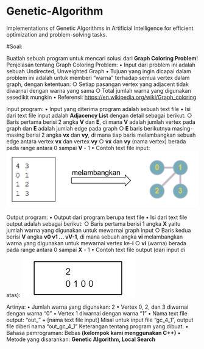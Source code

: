 # Genetic-Algorithm
 Implementations of Genetic Algorithms in Artificial Intelligence for efficient optimization and problem-solving tasks. 

#Soal:

Buatlah sebuah program untuk mencari solusi dari **Graph Coloring Problem**!
 Penjelasan tentang Graph Coloring Problem:
  • Input dari problem ini adalah sebuah Undirected, Unweighted Graph
  • Tujuan yang ingin dicapai dalam problem ini adalah untuk memberi “warna” terhadap semua vertex dalam graph, dengan ketentuan:
   ○ Setiap pasangan vertex yang adjacent tidak diwarnai dengan warna yang sama
   ○ Total jumlah warna yang digunakan sesedikit mungkin
  • Referensi: https://en.wikipedia.org/wiki/Graph_coloring

Input program:
 • Input yang diterima program adalah sebuah text file
 • Isi dari text file input adalah **Adjacency List** dengan detail sebagai berikut:
  ○ Baris pertama berisi 2 angka **V** dan **E**, di mana **V** adalah jumlah vertex pada graph dan **E** adalah jumlah edge pada graph
  ○ **E** baris berikutnya masing-masing berisi 2 angka **vx** dan **vy**, di mana tiap baris melambangkan sebuah edge antara vertex **vx** dan vertex **vy**
  ○ **vx** dan **vy** (nama vertex) berada pada range antara 0 sampai **V** - 1
 • Contoh text file input:
 ![Input](https://github.com/ezrabrilliant/Genetic-Algorithm/blob/main/image/example_input.png)

Output program:
 • Output dari program berupa text file
 • Isi dari text file output adalah sebagai berikut:
  ○ Baris pertama berisi 1 angka **X** yaitu jumlah warna yang digunakan untuk mewarnai graph input
  ○ Baris kedua berisi **V** angka **v0 v1 ... vV-1**, di mana sebuah angka **vi** melambangkan warna yang digunakan untuk mewarnai vertex ke-**i**
  ○ **vi** (warna) berada pada range antara 0 sampai **X** - 1
 • Contoh text file output (dari input di atas):
 ![Input](https://github.com/ezrabrilliant/Genetic-Algorithm/blob/main/image/example_output.png)

Artinya:
 • Jumlah warna yang digunakan: 2
 • Vertex 0, 2, dan 3 diwarnai dengan warna “0”
 • Vertex 1 diwarnai dengan warna “1”
 • Nama text file output: “out_” + [nama text file input]
     Misal untuk input file “gc_4_1”, output file diberi nama “out_gc_4_1”
  Keterangan tentang program yang dibuat:
 • Bahasa pemrograman: Bebas **(kelompok kami menggunakan C++)**
 • Metode yang disarankan: **Genetic Algorithm, Local Search**
